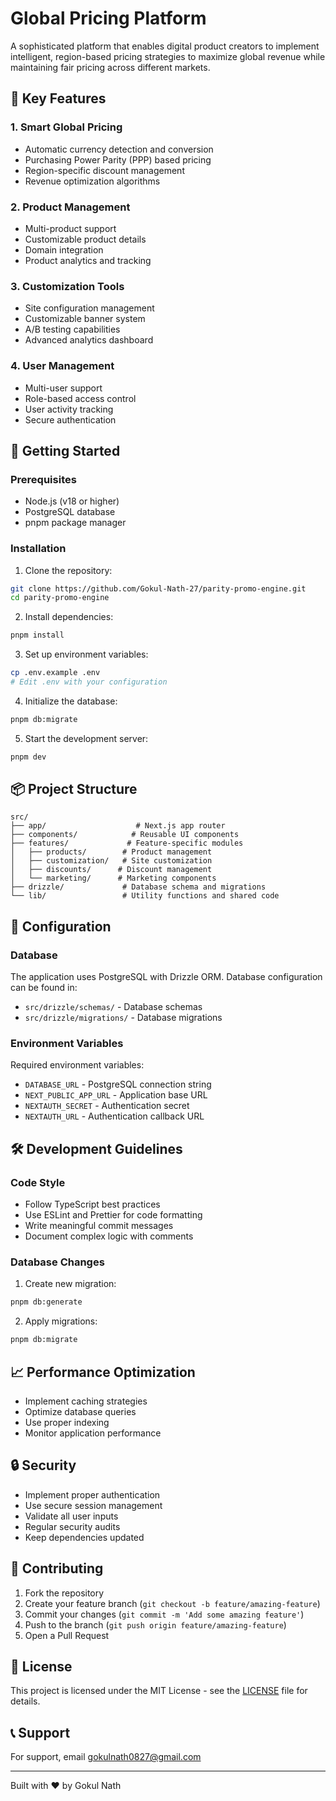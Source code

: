 # Global Pricing Platform

A sophisticated platform that enables digital product creators to implement intelligent, region-based pricing strategies to maximize global revenue while maintaining fair pricing across different markets.

## 🌟 Key Features

### 1. Smart Global Pricing
- Automatic currency detection and conversion
- Purchasing Power Parity (PPP) based pricing
- Region-specific discount management
- Revenue optimization algorithms

### 2. Product Management
- Multi-product support
- Customizable product details
- Domain integration
- Product analytics and tracking

### 3. Customization Tools
- Site configuration management
- Customizable banner system
- A/B testing capabilities
- Advanced analytics dashboard

### 4. User Management
- Multi-user support
- Role-based access control
- User activity tracking
- Secure authentication

## 🚀 Getting Started

### Prerequisites
- Node.js (v18 or higher)
- PostgreSQL database
- pnpm package manager

### Installation

1. Clone the repository:
```bash
git clone https://github.com/Gokul-Nath-27/parity-promo-engine.git
cd parity-promo-engine
```

2. Install dependencies:
```bash
pnpm install
```

3. Set up environment variables:
```bash
cp .env.example .env
# Edit .env with your configuration
```

4. Initialize the database:
```bash
pnpm db:migrate
```

5. Start the development server:
```bash
pnpm dev
```

## 📦 Project Structure

```
src/
├── app/                    # Next.js app router
├── components/            # Reusable UI components
├── features/             # Feature-specific modules
│   ├── products/        # Product management
│   ├── customization/   # Site customization
│   ├── discounts/      # Discount management
│   └── marketing/      # Marketing components
├── drizzle/             # Database schema and migrations
└── lib/                 # Utility functions and shared code
```

## 🔧 Configuration

### Database
The application uses PostgreSQL with Drizzle ORM. Database configuration can be found in:
- `src/drizzle/schemas/` - Database schemas
- `src/drizzle/migrations/` - Database migrations

### Environment Variables
Required environment variables:
- `DATABASE_URL` - PostgreSQL connection string
- `NEXT_PUBLIC_APP_URL` - Application base URL
- `NEXTAUTH_SECRET` - Authentication secret
- `NEXTAUTH_URL` - Authentication callback URL

## 🛠️ Development Guidelines

### Code Style
- Follow TypeScript best practices
- Use ESLint and Prettier for code formatting
- Write meaningful commit messages
- Document complex logic with comments

### Database Changes
1. Create new migration:
```bash
pnpm db:generate
```

2. Apply migrations:
```bash
pnpm db:migrate
```

## 📈 Performance Optimization

- Implement caching strategies
- Optimize database queries
- Use proper indexing
- Monitor application performance

## 🔒 Security

- Implement proper authentication
- Use secure session management
- Validate all user inputs
- Regular security audits
- Keep dependencies updated

## 🤝 Contributing

1. Fork the repository
2. Create your feature branch (`git checkout -b feature/amazing-feature`)
3. Commit your changes (`git commit -m 'Add some amazing feature'`)
4. Push to the branch (`git push origin feature/amazing-feature`)
5. Open a Pull Request

## 📄 License

This project is licensed under the MIT License - see the [LICENSE](LICENSE) file for details.

## 📞 Support

For support, email gokulnath0827@gmail.com

---

Built with ❤️ by Gokul Nath
